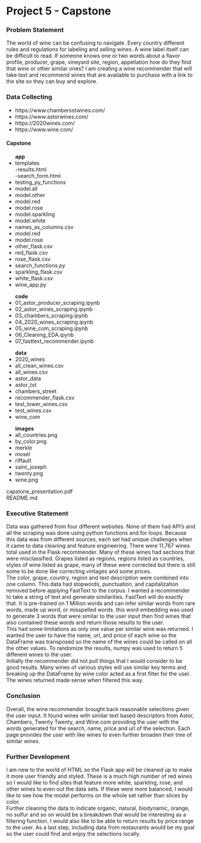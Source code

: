 <h1>Project 5 - Capstone</h1>
<h3>Problem Statement</h3>
The world of wine can be confusing to navigate. Every country different rules and regulations for labeling and selling wines. A wine label itself can be difficult to read. If someone knows one or two words about a flavor profile, producer, grape, vineyard site, region, appellation how do they find that wine or other similar ones? I am creating a wine recommender that will take text and recommend wines that are available to purchase with a link to the site so they can buy and explore.<br>
<h3>Data Collecting</h3>
<ul>
    <li>https://www.chambersstwines.com/</li>
    <li>https://www.astorwines.com/</li>
    <li>https://2020wines.com/</li>
    <li>https://www.wine.com/</li>
</ul>


<h4>Capstone</h4>
    <ul><strong>app</strong>
        <li>templates</li>
            -results.html<br>
            -search_form.html
        <li>testing_py_functions</li>
        <li>model.all</li>
        <li>model.other</li>
        <li>model.red</li>
        <li>model.rose</li>
        <li>model.sparkling</li>
        <li>model.white</li>
        <li>names_as_columns.csv</li>
        <li>model.red</li>
        <li>model.rose</li>
        <li>other_flask.csv</li>
        <li>red_flask.csv</li>
        <li>rose_flask.csv</li>
        <li>search_functions.py</li>
        <li>sparkling_flask.csv</li>
        <li>white_flask.csv</li>
        <li>wine_app.py</li>
    </ul>
    <ul><strong>code</strong>
        <li>01_astor_producer_scraping.ipynb</li>
        <li>02_astor_wines_scraping.ipynb</li>
        <li>03_chambers_scraping.ipynb</li>
        <li>04_2020_wines_scraping.ipynb</li>
        <li>05_wine_com_scraping.ipynb</li>
        <li>06_Cleaning_EDA.ipynb</li>
        <li>07_fasttext_recommender.ipynb</li>
    </ul>
    <ul><strong>data</strong>
        <li>2020_wines</li>
        <li>all_clean_wines.csv</li>
        <li>all_wines.csv</li>
        <li>astor_data</li>
        <li>astor_txt</li>
        <li>chambers_street</li>
        <li>recommender_flask.csv</li>
        <li>test_lower_wines.csv</li>
        <li>test_wines.csv</li>
        <li>wine_com</li>
    </ul>
        <ul><strong>images</strong>
        <li>all_countries.png</li>
        <li>by_color.png</li>
        <li>merkle</li>
        <li>mosel</li>
        <li>riffault</li>
        <li>saint_joseph</li>
        <li>twenty.png</li>
        <li>wine.png</li>
    </ul>
    capstone_presentation.pdf<br>
    README.md
    
<h3>Executive Statement</h3>
Data was gathered from four different websites. None of them had API’s and all the scraping was done using python functions and for loops. Because this data was from different sources, each set had unique challenges when it came to data cleaning and feature engineering. There were 11,767 wines total used in the Flask recommender. Many of these wines had sections that were misclassified. Grapes listed as regions, regions listed as countries, styles of wine listed as grape, many of these were corrected but there is still some to be done like correcting vintages and some prices. 
<br>The color, grape, country, region and text description were combined into one column. This data had stopwords, punctuation, and capitalization removed before applying FastText to the corpus. I wanted a recommender to take a string of text and generate similarities. FastText will do exactly that. It is pre-trained on 1 Million words and can infer similar words from rare words, made up word, or misspelled words. this word embedding was used to generate 3 words that were similar to the user input then find wines that also contained these words and return those results to the user.<br>
This had some limitations as only one value per similar wine was returned. I wanted the user to have the name, url, and price of each wine so the DataFrame was transposed so the name of the wines could be called on all the other values. To randomize the results, numpy was used to return 5 different wines to the user. <br> Initially the recommender did not pull things that I would consider to be good results. Many wines of various styles will use similar key terms and breaking up the DataFrame by wine color acted as a first filter for the user. The wines returned made sense when filtered this way. 

<h3>Conclusion</h3> 
Overall, the wine recommender brought back reasonable selections given the user input. It found wines with similar text based descriptors from Astor, Chambers, Twenty Twenty, and Wine.com providing the user with the words generated for the search, name, price and url of the selection. Each page provides the user with like wines to even further broaden their tree of similar wines. 

<h3>Further Development</h3>
I am new to the world of HTML so the Flask app will be cleaned up to make it more user friendly and styled. These is a much high number of red wines so I would like to find sites that feature more white, sparkling, rose, and other wines to even out the data sets. If these were more balanced, I would like to see how the model performs on the whole set rather than slices by color.<br>Further cleaning the data to indicate organic, natural, biodynamic, orange, no sulfur and so on would be a breakdown that would be interesting as a filtering function. I would also like to be able to return results by price range to the user. As a last step, including data from restaurants would be my goal so the user could find and enjoy the selections locally. 

